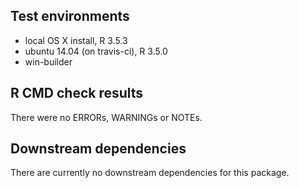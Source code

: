## Test environments

* local OS X install, R 3.5.3
* ubuntu 14.04 (on travis-ci), R 3.5.0
* win-builder

## R CMD check results

There were no ERRORs, WARNINGs or NOTEs.

## Downstream dependencies

There are currently no downstream dependencies for this package.
